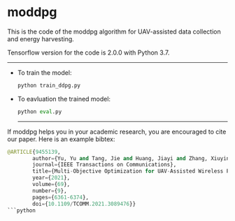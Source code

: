 # moddpg
This is the code of the moddpg algorithm for UAV-assisted data collection and energy harvesting.

Tensorflow version for the code is 2.0.0 with Python 3.7.

*****

- To train the model:  
    ```python
    python train_ddpg.py
    ```

- To eavluation the trained model:  
     ```python
    python eval.py
    ```
    
    *****
    
If moddpg helps you in your academic research, you are encouraged to cite our paper. Here is an example bibtex:
```python
@ARTICLE{9455139,  
        author={Yu, Yu and Tang, Jie and Huang, Jiayi and Zhang, Xiuyin and So, Daniel Ka Chun and Wong, Kai-Kit},  
        journal={IEEE Transactions on Communications},   
        title={Multi-Objective Optimization for UAV-Assisted Wireless Powered IoT Networks Based on Extended DDPG Algorithm},   
        year={2021},  
        volume={69},  
        number={9},  
        pages={6361-6374},  
        doi={10.1109/TCOMM.2021.3089476}}
```python

